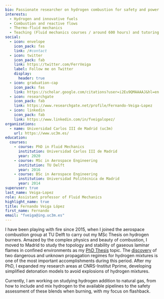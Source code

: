 ```yaml
---
bio: Passionate researcher on hydrogen combustion for safety and power generation.
interests:
  - Hydrogen and innovative fuels
  - Combustion and reactive flows
  - Thermo-fluid mechanics
  - Teaching (Fluid mechanics courses / around 600 hours) and tutoring (11 students)
social:
  - icon: envelope
    icon_pack: fas
    link: /#contact
  - icon: twitter
    icon_pack: fab
    link: https://twitter.com/FerrVeiga
    label: Follow me on Twitter
    display:
      header: true
  - icon: graduation-cap
    icon_pack: fas
    link: https://scholar.google.com/citations?user=i2Eu9QMAAAAJ&hl=en
  - icon: researchgate
    icon_pack: fab
    link: https://www.researchgate.net/profile/Fernando-Veiga-Lopez
  - icon: linkedin
    icon_pack: fab
    link: https://www.linkedin.com/in/fveigalopez/
organizations:
  - name: Universidad Carlos III de Madrid (uc3m)
    url: https://www.uc3m.es/
education:
  courses:
    - course: PhD in Fluid Mechanics
      institution: Universidad Carlos III de Madrid
      year: 2020
    - course: MSc in Aerospace Engineering
      institution: TU Delft
      year: 2016
    - course: BSc in Aerospace Engineering
      institution: Universidad Politécnica de Madrid
      year: 2014
superuser: true
last_name: Veiga-Lopez
role: Assistant professor of Fluid Mechanics
highlight_name: true
title: Fernando Veiga López
first_name: Fernando
email: "fveiga@ing.uc3m.es"
---
```


I have been playing with fire since 2015, when I joined the aerospace combustion group at TU Delft to carry out my MSc Thesis on hydrogen burners. Amazed by the complex physics and beauty of combustion, I moved to Madrid to study the topology and stability of gaseous laminar flames in confined environments as my [PhD Thesis](https://www.researchgate.net/publication/350176792_Flame_propagation_in_narrow_channels?_sg%5B0%5D=wkQ-z2gSJWEgCqMJBT0WE-hbXBYfZDx3UNfBOs3FWL_DoSrMB06nxpN9ZXWMzBAPf_RSPCnfGH0c0gKtHYXynjEeVZt6iyieBU6WF0zv.2E8FtxIwYSraWnDK5KF_rX_M0k17N9fzMzKml7Jd0aM6Lt9rAF1f9t3LQ4oC9OMzFn3toexjnj_K8kwublHDWw) topic. The [discovery](https://physics.aps.org/articles/v13/72) of two dangerous and unknown propagation regimes for hydrogen mixtures is one of the most important accomplishments during this period. After my PhD, I expanded my research areas at CNRS-Institut Pprime, developing simplified detonation models to avoid explosions of hydrogen mixtures.

Currently, I am working on studying hydrogen addition to natural gas, from how to include and mix hydrogen to the available pipelines to the safety assessment of these blends when burning, with my focus on flashback.
